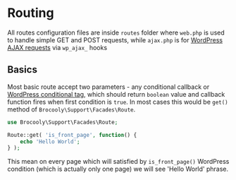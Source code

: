 # Routing

All routes configuration files are inside `routes` folder where `web.php` is used to handle simple GET and POST requests, while `ajax.php` is for [WordPress AJAX requests](https://codex.wordpress.org/AJAX_in_Plugins) via `wp_ajax_` hooks

## Basics

Most basic route accept two parameters - any conditional callback or [WordPress conditional tag](https://codex.wordpress.org/Conditional_Tags), which should return `boolean` value and callback function fires when first condition is `true`. In most cases this would be `get()` method of `Brocooly\Support\Facades\Route`.

```php
use Brocooly\Support\Facades\Route;

Route::get( 'is_front_page', function() {
    echo 'Hello World';
} );
```

This mean on every page which will satisfied by `is_front_page()` WordPress condition (which is actually only one page) we will see 'Hello World' phrase.
